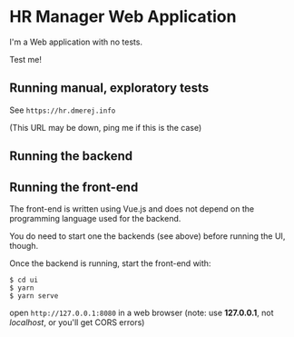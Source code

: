 # HR Manager Web Application

I'm a Web application with no tests.

Test me!

## Running manual, exploratory tests

See `https://hr.dmerej.info`

(This URL may be down, ping me if this is the case)

## Running the backend



## Running the front-end

The front-end is written using Vue.js and does not depend on the programming
language used for the backend.

You do need to start one the backends (see above) before running the UI, though.

Once the backend is running, start the front-end with:

```
$ cd ui
$ yarn
$ yarn serve
```

open `http://127.0.0.1:8080` in a web browser (note: use **127.0.0.1**,
not *localhost*, or you'll get CORS errors)
